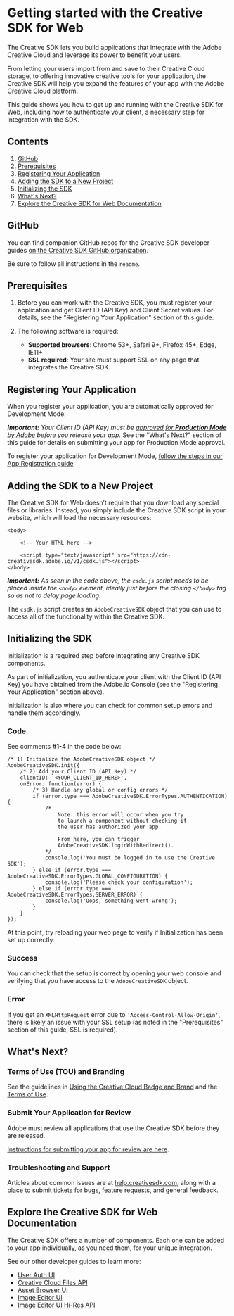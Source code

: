 # Getting started with the Creative SDK for Web

The Creative SDK lets you build applications that integrate with the Adobe Creative Cloud and leverage its power to benefit your users. 

From letting your users import from and save to their Creative Cloud storage, to offering innovative creative tools for your application, the Creative SDK will help you expand the features of your app with the Adobe Creative Cloud platform.

This guide shows you how to get up and running with the Creative SDK for Web, including how to authenticate your client, a necessary step for integration with the SDK.

## Contents

1. [GitHub](#github)
1. [Prerequisites](#prerequisites)
1. [Registering Your Application](#register)
1. [Adding the SDK to a New Project](#new-project)
1. [Initializing the SDK](#init)
1. [What's Next?](#whats-next)
1. [Explore the Creative SDK for Web Documentation](#explore)


<a name="github"></a>
## GitHub

You can find companion GitHub repos for the Creative SDK developer guides [on the Creative SDK GitHub organization](https://github.com/CreativeSDK/web-getting-started-samples). 

Be sure to follow all instructions in the `readme`.


<a name="prerequisites"></a>
## Prerequisites

1. Before you can work with the Creative SDK, you must register your application and get Client ID (API Key) and Client Secret values. For details, see the "Registering Your Application" section of this guide.
1. The following software is required:

    - **Supported browsers**: Chrome 53+, Safari 9+, Firefox 45+, Edge, IE11+
	- **SSL required**: Your site must support SSL on any page that integrates the Creative SDK.


<a name="register"></a>
## Registering Your Application

When you register your application, you are automatically approved for Development Mode. 

_**Important:** Your Client ID (API Key) must be [approved for **Production Mode** by Adobe](https://creativesdk.zendesk.com/hc/en-us/articles/204601215-How-to-complete-the-Production-Client-ID-Request) before you release your app._ See the "What's Next?" section of this guide for details on submitting your app for Production Mode approval.

To register your application for Development Mode, [follow the steps in our App Registration guide](https://creativesdk.zendesk.com/hc/en-us/articles/216369343-Why-and-how-to-register-my-app-)


<a name="new-project"></a>
## Adding the SDK to a New Project

The Creative SDK for Web doesn’t require that you download any special files or libraries. Instead, you simply include the Creative SDK script in your website, which will load the necessary resources:

```language-html
<body>

    <!-- Your HTML here -->

    <script type="text/javascript" src="https://cdn-creativesdk.adobe.io/v1/csdk.js"></script>
</body>
```

_**Important:** As seen in the code above, the `csdk.js` script needs to be placed inside the `<body>` element, ideally just before the closing `</body>` tag so as not to delay page loading._

The `csdk.js` script creates an `AdobeCreativeSDK` object that you can use to access all of the functionality within the Creative SDK.


<a name="init"></a>
## Initializing the SDK

Initialization is a required step before integrating any Creative SDK components. 

As part of initialization, you authenticate your client with the Client ID (API Key) you have obtained from the Adobe.io Console (see the "Registering Your Application" section above).

Initialization is also where you can check for common setup errors and handle them accordingly.

### Code

See comments **#1-4** in the code below:

```language-javascript
/* 1) Initialize the AdobeCreativeSDK object */
AdobeCreativeSDK.init({
	/* 2) Add your Client ID (API Key) */
    clientID: '<YOUR_CLIENT_ID_HERE>',
    onError: function(error) {
        /* 3) Handle any global or config errors */
        if (error.type === AdobeCreativeSDK.ErrorTypes.AUTHENTICATION) { 
            /* 
            	Note: this error will occur when you try 
                to launch a component without checking if 
            	the user has authorized your app. 
            	
            	From here, you can trigger 
                AdobeCreativeSDK.loginWithRedirect().
            */
            console.log('You must be logged in to use the Creative SDK');
        } else if (error.type === AdobeCreativeSDK.ErrorTypes.GLOBAL_CONFIGURATION) { 
            console.log('Please check your configuration');
        } else if (error.type === AdobeCreativeSDK.ErrorTypes.SERVER_ERROR) { 
            console.log('Oops, something went wrong');
        }
    }
});
```

At this point, try reloading your web page to verify if Initialization has been set up correctly.

### Success

You can check that the setup is correct by opening your web console and verifying that you have access to the `AdobeCreativeSDK` object.

### Error

If you get an `XMLHttpRequest` error due to `'Access-Control-Allow-Origin'`, there is likely an issue with your SSL setup (as noted in the "Prerequisites" section of this guide, SSL is required).


<a name="whats-next"></a>
## What's Next?

### Terms of Use (TOU) and Branding

See the guidelines in [Using the Creative Cloud Badge and Brand](https://creativesdk.adobe.com/docs/android/#/brandguidelines/index.html) and the [Terms of Use](http://wwwimages.adobe.com/content/dam/Adobe/en/legal/servicetou/Creative_SDK-en_US.pdf). 

### Submit Your Application for Review

Adobe must review all applications that use the Creative SDK before they are released. 

[Instructions for submitting your app for review are here](https://creativesdk.zendesk.com/hc/en-us/articles/204601215-How-to-complete-the-Production-Client-ID-Request).


### Troubleshooting and Support

Articles about common issues are at [help.creativesdk.com](http://help.creativesdk.com/), along with a place to submit tickets for bugs, feature requests, and general feedback.


<a name="explore"></a>
## Explore the Creative SDK for Web Documentation

The Creative SDK offers a number of components. Each one can be added to your app individually, as you need them, for your unique integration. 

See our other developer guides to learn more:

- [User Auth UI](https://creativesdk.adobe.com/docs/web/#/articles/userauthui/index.html)
- [Creative Cloud Files API](https://creativesdk.adobe.com/docs/web/#/articles/ccfiles/index.html)
- [Asset Browser UI](https://creativesdk.adobe.com/docs/web/#/articles/assetbrowser/index.html)
- [Image Editor UI](https://creativesdk.adobe.com/docs/web/#/articles/imageeditorui/index.html)
- [Image Editor UI Hi-Res API](https://creativesdk.adobe.com/docs/web/#/articles/highresolution/index.html)